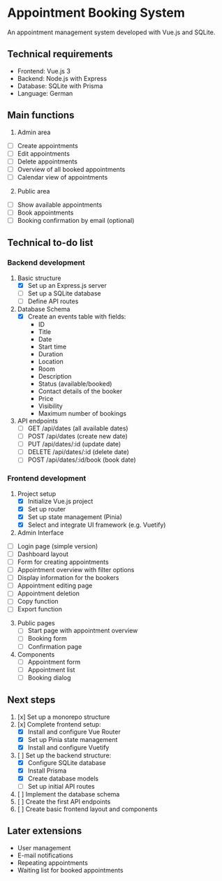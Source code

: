 # Appointment Booking System

An appointment management system developed with Vue.js and SQLite.

## Technical requirements

- Frontend: Vue.js 3
- Backend: Node.js with Express
- Database: SQLite with Prisma
- Language: German

## Main functions

1. Admin area
  - [ ] Create appointments
  - [ ] Edit appointments
  - [ ] Delete appointments
  - [ ] Overview of all booked appointments
  - [ ] Calendar view of appointments

2. Public area
  - [ ] Show available appointments
  - [ ] Book appointments
  - [ ] Booking confirmation by email (optional)

## Technical to-do list

### Backend development
1. Basic structure
   - [x] Set up an Express.js server
   - [ ] Set up a SQLite database
   - [ ] Define API routes

2. Database Schema
   - [x] Create an events table with fields:
     - ID
     - Title
     - Date
     - Start time
     - Duration
     - Location
     - Room
     - Description
     - Status (available/booked)
     - Contact details of the booker
     - Price
     - Visibility
     - Maximum number of bookings

3. API endpoints
   - [ ] GET /api/dates (all available dates)
   - [ ] POST /api/dates (create new date)
   - [ ] PUT /api/dates/:id (update date)
   - [ ] DELETE /api/dates/:id (delete date)
   - [ ] POST /api/dates/:id/book (book date)

### Frontend development
1. Project setup
   - [x] Initialize Vue.js project
   - [x] Set up router
   - [x] Set up state management (Pinia)
   - [x] Select and integrate UI framework (e.g. Vuetify)

2. Admin Interface
  - [ ] Login page (simple version)
  - [ ] Dashboard layout
  - [ ] Form for creating appointments
  - [ ] Appointment overview with filter options
  - [ ] Display information for the bookers
  - [ ] Appointment editing page
  - [ ] Appointment deletion
  - [ ] Copy function
  - [ ] Export function

3. Public pages
   - [ ] Start page with appointment overview
   - [ ] Booking form
   - [ ] Confirmation page

4. Components
   - [ ] Appointment form
   - [ ] Appointment list
   - [ ] Booking dialog

## Next steps
1. [x] Set up a monorepo structure
2. [x] Complete frontend setup:
   - [x] Install and configure Vue Router
   - [x] Set up Pinia state management
   - [x] Install and configure Vuetify
3. [ ] Set up the backend structure:
   - [x] Configure SQLite database
   - [x] Install Prisma
   - [x] Create database models
   - [ ] Set up initial API routes
4. [ ] Implement the database schema
5. [ ] Create the first API endpoints
6. [ ] Create basic frontend layout and components

## Later extensions
- User management
- E-mail notifications
- Repeating appointments
- Waiting list for booked appointments
